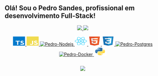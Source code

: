 ## Olá! Sou o Pedro Sandes, profissional em desenvolvimento Full-Stack!

<div align="center">
  <a href="https://github.com/Mrdiskman">
  <img height="180em" src="https://github-readme-stats.vercel.app/api?username=Mrdiskman&show_icons=true&theme=tokyonight&include_all_commits=true&count_private=true"/>
  <img height="185em" src="https://github-readme-stats.vercel.app/api/top-langs/?username=Mrdiskman&layout=compact&langs_count=7&theme=tokyonight"/>
</div>
<div align="center"><br>
  <img alt="Pedro-Ts" height="30" width="40" src="https://raw.githubusercontent.com/devicons/devicon/master/icons/typescript/typescript-plain.svg">
  <img alt="Pedro-Js" height="30" width="40" src="https://raw.githubusercontent.com/devicons/devicon/master/icons/javascript/javascript-plain.svg">
  <img alt="Pedro-Nodejs" height="30" width="40" src="https://cdn.jsdelivr.net/gh/devicons/devicon/icons/nodejs/nodejs-original.svg" />
  <img alt="Pedro-React" height="30" width="40" src="https://raw.githubusercontent.com/devicons/devicon/master/icons/react/react-original.svg">
  <img alt="Pedro-HTML" height="30" width="40" src="https://raw.githubusercontent.com/devicons/devicon/master/icons/html5/html5-original.svg">
  <img alt="Pedro-CSS" height="30" width="40" src="https://raw.githubusercontent.com/devicons/devicon/master/icons/css3/css3-original.svg">
  <img alt="Pedro-Postgres" height="30" width="40" src="https://cdn.jsdelivr.net/gh/devicons/devicon/icons/postgresql/postgresql-original.svg" />
  <img alt="Pedro-Docker" height="30" width="40" src="https://cdn.jsdelivr.net/gh/devicons/devicon/icons/docker/docker-original-wordmark.svg">
  <img alt="Pedro-Python" height="30" width="40" src="https://raw.githubusercontent.com/devicons/devicon/master/icons/python/python-original.svg">
</div>
  
  ##
  
<div align="center">
  <a href="https://www.linkedin.com/in/pedro-henrique-lima-sandes/" target="_blank"><img src="https://img.shields.io/badge/-LinkedIn-%230077B5?style=for-the-badge&logo=linkedin&logoColor=white" target="_blank"></a>
</div>
